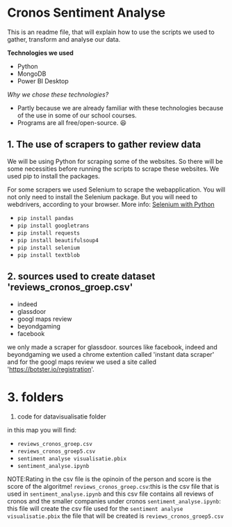 # Cronos Sentiment Analyse

This is an readme file, that will explain how to use the scripts we used to gather, transform and analyse our data.

**Technologies we used**
- Python
- MongoDB
- Power BI Desktop

*Why we chose these technologies?*
- Partly because we are already familiar with these technologies because of the use in some of our school courses.
- Programs are all free/open-source. :satisfied:
  
## 1. The use of scrapers to gather review data

We will be using Python for scraping some of the websites. So there will be some necessities before running the scripts to scrape these websites.
We used pip to install the packages.

For some scrapers we used Selenium to scrape the webapplication. You will not only need to install the Selenium package. But you will need to webdrivers, according to your browser. More info: [Selenium with Python](https://selenium-python.readthedocs.io/)

- 	`pip install pandas`
-   `pip install googletrans`
-   `pip install requests`
-   `pip install beautifulsoup4`
-   `pip install selenium`
-   `pip install textblob`
## 2. sources used to create dataset 'reviews_cronos_groep.csv'

- indeed
- glassdoor
- googl maps review
- beyondgaming
- facebook

we only made a scraper for glassdoor. sources like facebook, indeed and  beyondgaming we used a chrome extention  called 'instant data scraper' 
and for the googl maps review we used a site called 'https://botster.io/registration'.

# 3. folders

 1. code for datavisualisatie folder

in this map you will find:  

- `reviews_cronos_groep.csv`
- `reviews_cronos_groep5.csv`                        
- `sentiment analyse visualisatie.pbix`
- `sentiment_analyse.ipynb`

NOTE:Rating in the csv file is the opinoin of the person and  score is the score of the algoritme!
`reviews_cronos_groep.csv`:this is the csv file that is used in `sentiment_analyse.ipynb` and this csv file contains all reviews of cronos and the smaller companies under cronos
`sentiment_analyse.ipynb`: this file will create the csv file used for the `sentiment analyse visualisatie.pbix` the file that will be created is `reviews_cronos_groep5.csv`
